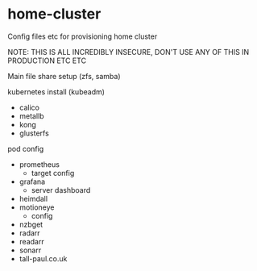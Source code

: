 # home-cluster
Config files etc for provisioning home cluster

NOTE: THIS IS ALL INCREDIBLY INSECURE, DON'T USE ANY OF THIS IN PRODUCTION ETC ETC

Main file share setup (zfs, samba)

kubernetes install (kubeadm)
  - calico
  - metallb
  - kong
  - glusterfs

pod config
  - prometheus
    - target config
  - grafana
    - server dashboard
  - heimdall
  - motioneye
    - config
  - nzbget
  - radarr
  - readarr
  - sonarr
  - tall-paul.co.uk
